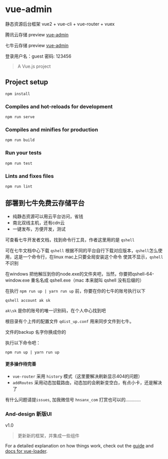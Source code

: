 # vue-admin
静态资源后台框架 vue2 + vue-cli + vue-router + vuex

腾讯云存储 preview [vue-admin](https://vue-admin-1252359508.cos-website.ap-shanghai.myqcloud.com)

七牛云存储 preview [vue-admin](http://p7erxig0j.bkt.clouddn.com)

登录用户名：guest
密码: 123456

> A Vue.js project

## Project setup
```
npm install
```

### Compiles and hot-reloads for development
```
npm run serve
```

### Compiles and minifies for production
```
npm run build
```

### Run your tests
```
npm run test
```

### Lints and fixes files
```
npm run lint
```

## 部署到七牛免费云存储平台

* 纯静态资源可以用云平台访问，省钱
* 南北双线主机，还有cdn云
* 一键发布，方便开发，测试

可查看七牛开发者文档，找到命令行工具，作者这里用的是 `qshell`

可在七牛文档中心下载 `qshell`
根据不同的平台自行下载对应版本，`qshell`怎么使用，这是一个命令行，在linux mac上只要全局安装这个命令
使其不显示，`qshell` 不识别

在windows 把他解压到你的node.exe的文件夹吧，当然，你要把qshell-64-window.exe 重名名成 qshell.exe（mac 本来就叫 qshell 没有后缀的）

在执行 `npm run up | yarn run up` 前，你要在你的七牛的账号执行以下

`qshell account ak sk`

`ak\sk` 是你的账号的唯一识别码，在个人中心找到吧

根目录有个上传的配置文件 `qdist_up.conf` 用来同步文件到七牛。

文件的backup 名字你换成你的

执行以下命令吧：

`npm run up | yarn run up`


#### 更多操作待完善

* `vue-router` 采用 `history` 模式（这里要解决刷新显示404的问题）
* `addRoutes` 采用动态加载路由，动态加的会刷新变空白，有点小卡，还是解决了


有什么问题请提`issues`, 加我微信号 `hnsanx_com` 打赏也可以的…………

### And-design 新版UI

v1.0
> 更新新的框架，并集成一些组件



For a detailed explanation on how things work, check out the [guide](http://vuejs-templates.github.io/webpack/) and [docs for vue-loader](http://vuejs.github.io/vue-loader).

